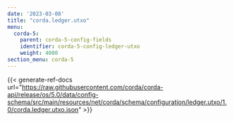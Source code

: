 ```yaml
---
date: '2023-03-08'
title: "corda.ledger.utxo"
menu:
  corda-5:
    parent: corda-5-config-fields
    identifier: corda-5-config-ledger-utxo
    weight: 4000
section_menu: corda-5
---
```


{{< generate-ref-docs url="https://raw.githubusercontent.com/corda/corda-api/release/os/5.0/data/config-schema/src/main/resources/net/corda/schema/configuration/ledger.utxo/1.0/corda.ledger.utxo.json" >}}